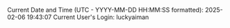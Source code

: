 Current Date and Time (UTC - YYYY-MM-DD HH:MM:SS formatted): 2025-02-06 19:43:07
Current User's Login: luckyaiman
